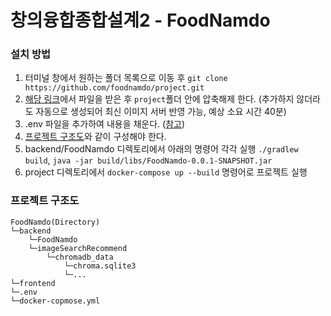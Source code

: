 # 창의융합종합설계2 - FoodNamdo

### 설치 방법
1. 터미널 창에서 원하는 폴더 목록으로 이동 후 `git clone https://github.com/foodnamdo/project.git`
2. [해당 링크](https://drive.google.com/file/d/1poxUZRfiwbtgnQqPnXXoEj0zHD5DSpiB/view?usp=sharing)에서 파일을 받은 후 `project`폴더 안에 압축해제 한다. (추가하지 않더라도 자동으로 생성되어 최신 이미지 서버 반영 가능, 예상 소요 시간 40분)
3. .env 파일을 추가하여 내용을 채운다. ([참고](https://github.com/foodnamdo/env))
4. [프로젝트 구조도](#프로젝트-구조도)와 같이 구성해야 한다.
5. backend/FoodNamdo 디렉토리에서 아래의 명령어 각각 실행
    `./gradlew build`, 
    `java -jar build/libs/FoodNamdo-0.0.1-SNAPSHOT.jar`
6. project 디렉토리에서 `docker-compose up --build` 명령어로 프로젝트 실행

### 프로젝트 구조도
```
FoodNamdo(Directory)
└─backend
    └─FoodNamdo
    └─imageSearchRecommend
        └─chromadb_data
            └─chroma.sqlite3
            └─...
└─frontend
└─.env
└─docker-copmose.yml
```
